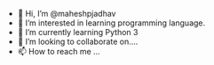 - 👋 Hi, I’m @maheshpjadhav
- 👀 I’m interested in learning programming language.
- 🌱 I’m currently learning Python 3
- 💞️ I’m looking to collaborate on....
- 📫 How to reach me ...

<!---
maheshpjadhav/maheshpjadhav is a ✨ special ✨ repository because its `README.md` (this file) appears on your GitHub profile.
You can click the Preview link to take a look at your changes.
--->
